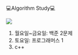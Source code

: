 💻Algorithm Study💻

<img src="https://img.shields.io/badge/C++-00599C?style=flat-square&logo=C%2B%2B&logoColor=white"/></a>



1) 월요일~금요일: 백준 2문제
2) 토요일: 프로그래머스 1
3) c++
